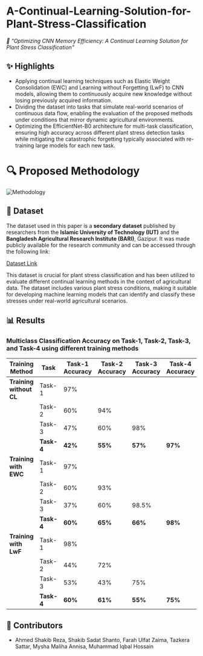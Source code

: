 # A-Continual-Learning-Solution-for-Plant-Stress-Classification
*🌱 "Optimizing CNN Memory Efficiency: A Continual Learning Solution for Plant Stress Classification"*


## ✨ Highlights
- Applying continual learning techniques such as Elastic Weight Consolidation (EWC) and Learning without Forgetting (LwF) to CNN models, allowing them to continuously acquire new knowledge without losing previously acquired information.
- Dividing the dataset into tasks that simulate real-world scenarios of continuous data flow, enabling the evaluation of the proposed methods under conditions that mirror dynamic agricultural environments.
- Optimizing the EfficientNet-B0 architecture for multi-task classification, ensuring high accuracy across different plant stress detection tasks while mitigating the catastrophic forgetting typically associated with re-training large models for each new task.

# 🔍 Proposed Methodology
![Methodology](https://github.com/user-attachments/assets/05396c0e-2d71-40ed-878e-209ab1eae4a5)

## 📑 Dataset

The dataset used in this paper is a **secondary dataset** published by researchers from the **Islamic University of Technology (IUT)** and the **Bangladesh Agricultural Research Institute (BARI)**, Gazipur. It was made publicly available for the research community and can be accessed through the following link:

[Dataset Link](https://www.frontiersin.org/articles/10.3389/fpls.2023.1251888)

This dataset is crucial for plant stress classification and has been utilized to evaluate different continual learning methods in the context of agricultural data. The dataset includes various plant stress conditions, making it suitable for developing machine learning models that can identify and classify these stresses under real-world agricultural scenarios.


## 📊 Results

### Multiclass Classification Accuracy on Task-1, Task-2, Task-3, and Task-4 using different training methods

| Training Method           | Task       | Task-1 Accuracy | Task-2 Accuracy | Task-3 Accuracy | Task-4 Accuracy |
|---------------------------|------------|-----------------|-----------------|-----------------|-----------------|
| **Training without CL**    | Task-1     | 97%             |                 |                 |                 |
|                           | Task-2     | 60%             | 94%             |                 |                 |
|                           | Task-3     | 47%             | 60%             | 98%             |                 |
|                           | **Task-4** | **42%**         | **55%**         | **57%**         | **97%**         |
| **Training with EWC**      | Task-1     | 97%             |                 |                 |                 |
|                           | Task-2     | 60%             | 93%             |                 |                 |
|                           | Task-3     | 37%             | 60%             | 98.5%           |                 |
|                           | **Task-4** | **60%**         | **65%**         | **66%**         | **98%**         |
| **Training with LwF**      | Task-1     | 98%             |                 |                 |                 |
|                           | Task-2     | 44%             | 72%             |                 |                 |
|                           | Task-3     | 53%             | 43%             | 75%           |                 |
|                           | **Task-4** | **60%**         | **61%**         | **55%**         | **75%**         |

## 👥 Contributors
- Ahmed Shakib Reza, Shakib Sadat Shanto, Farah Ulfat Zaima, Tazkera Sattar, Mysha Maliha Annisa, Muhammad Iqbal Hossain
